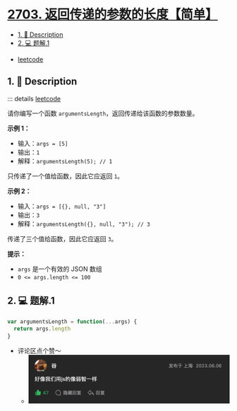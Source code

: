 # [2703. 返回传递的参数的长度【简单】](https://github.com/Tdahuyou/TNotes.leetcode/tree/main/notes/2703.%20%E8%BF%94%E5%9B%9E%E4%BC%A0%E9%80%92%E7%9A%84%E5%8F%82%E6%95%B0%E7%9A%84%E9%95%BF%E5%BA%A6%E3%80%90%E7%AE%80%E5%8D%95%E3%80%91)

<!-- region:toc -->

- [1. 📝 Description](#1--description)
- [2. 💻 题解.1](#2--题解1)

<!-- endregion:toc -->
- [leetcode](https://leetcode.cn/problems/return-length-of-arguments-passed)


## 1. 📝 Description

::: details [leetcode](https://leetcode.cn)

请你编写一个函数 `argumentsLength`，返回传递给该函数的参数数量。

**示例 1：**

- 输入：`args = [5]`
- 输出：`1`
- 解释：`argumentsLength(5); // 1`

只传递了一个值给函数，因此它应返回 `1`。

**示例 2：**

- 输入：`args = [{}, null, "3"]`
- 输出：`3`
- 解释：`argumentsLength({}, null, "3"); // 3`

传递了三个值给函数，因此它应返回 `3`。

**提示：**

- `args` 是一个有效的 JSON 数组
- `0 <= args.length <= 100`

## 2. 💻 题解.1

```javascript
var argumentsLength = function(...args) {
  return args.length
}
```

- 评论区点个赞～
  - ![](assets/2024-09-26-22-26-49.png)
